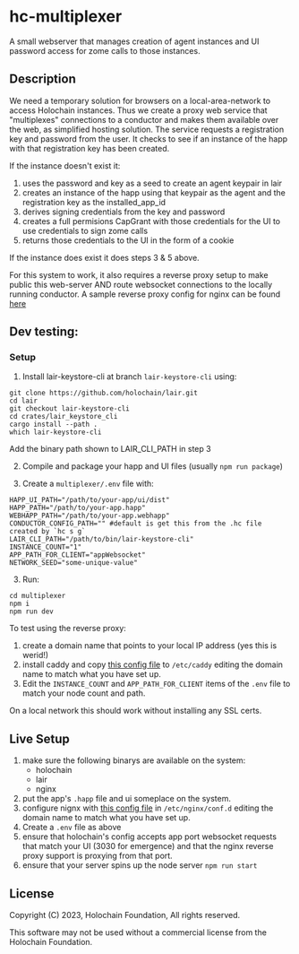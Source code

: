 # hc-multiplexer

A small webserver that manages creation of agent instances and UI password access for zome calls to those instances.

## Description

We need a temporary solution for browsers on a local-area-network to access Holochain instances.  Thus we create a proxy web service that "multiplexes" connections to a conductor and makes them available over the web, as simplified hosting solution.  The service requests a registration key and password from the user. It checks to see if an instance of the happ with that registration key has been created.  

If the instance doesn't exist it:
1.  uses the password and key as a seed to create an agent keypair in lair
2.  creates an instance of the happ using that keypair as the agent and the registration key as the installed_app_id
3.  derives signing credentials from the key and password
4.  creates a full permisions CapGrant with those credentials for the UI to use credentials to sign zome calls
5.  returns those credentials to the UI in the form of a cookie

If the instance does exist it does steps 3 & 5 above.

For this system to work, it also requires a reverse proxy setup to make public this web-server AND route websocket connections to the locally running conductor.  A sample reverse proxy config for nginx can be found [here](00-reverse-proxy.conf)

## Dev testing:

### Setup

1. Install lair-keystore-cli at branch `lair-keystore-cli` using:
```
git clone https://github.com/holochain/lair.git
cd lair
git checkout lair-keystore-cli
cd crates/lair_keystore_cli
cargo install --path .
which lair-keystore-cli
```
Add the binary path shown to LAIR_CLI_PATH in step 3

2. Compile and package your happ and UI files (usually `npm run package`)

3. Create a `multiplexer/.env` file with:
```
HAPP_UI_PATH="/path/to/your-app/ui/dist"
HAPP_PATH="/path/to/your-app.happ"
WEBHAPP_PATH="/path/to/your-app.webhapp"
CONDUCTOR_CONFIG_PATH="" #default is get this from the .hc file created by `hc s g`
LAIR_CLI_PATH="/path/to/bin/lair-keystore-cli"
INSTANCE_COUNT="1"
APP_PATH_FOR_CLIENT="appWebsocket"
NETWORK_SEED="some-unique-value"
```

3. Run:
```
cd multiplexer
npm i
npm run dev
```

To test using the reverse proxy:

1. create a domain name that points to your local IP address (yes this is werid!)
2. install caddy and copy [this config file](Caddyfile) to `/etc/caddy` editing the domain name to match what you have set up.
3. Edit the `INSTANCE_COUNT` and `APP_PATH_FOR_CLIENT` items of the `.env` file to match your node count and path.

On a local network this should work without installing any SSL certs.


## Live Setup

1. make sure the following binarys are available on the system:
   - holochain
   - lair
   - nginx
2. put the app's `.happ` file and ui someplace on the system.
3. configure nignx with [this config file](00-reverse-proxy.conf) in `/etc/nginx/conf.d` editing the domain name to match what you have set up.
4. Create a `.env` file as above
5. ensure that holochain's config accepts app port websocket requests that match your UI (3030 for emergence) and that the nginx reverse proxy support is proxying from that port.
6. ensure that your server spins up the node server `npm run start`


## License

Copyright (C) 2023, Holochain Foundation, All rights reserved.

This software may not be used without a commercial license from the Holochain Foundation.
